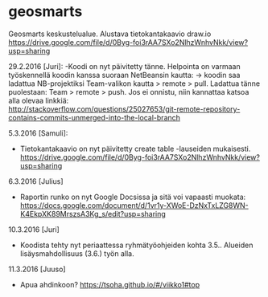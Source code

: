# geosmarts
Geosmarts keskustelualue.
Alustava tietokantakaavio draw.io 
https://drive.google.com/file/d/0Byg-foi3rAA7SXo2NlhzWnhvNkk/view?usp=sharing

29.2.2016 [Juri]: 
  -Koodi on nyt päivitetty tänne. 
  Helpointa on varmaan työskennellä koodin kanssa suoraan NetBeansin kautta:
    -> koodin saa ladattua NB-projektiksi Team-valikon kautta > remote > pull.
       Ladattua tänne puolestaan: Team > remote > push. Jos ei onnistu, niin kannattaa katsoa alla olevaa linkkiä:     
    http://stackoverflow.com/questions/25027653/git-remote-repository-contains-commits-unmerged-into-the-local-branch
    
5.3.2016 [Samuli]:
  - Tietokantakaavio on nyt päivitetty create table -lauseiden mukaisesti.
  https://drive.google.com/file/d/0Byg-foi3rAA7SXo2NlhzWnhvNkk/view?usp=sharing

6.3.2016 [Julius]
  - Raportin runko on nyt Google Docsissa ja sitä voi vapaasti muokata: https://docs.google.com/document/d/1vr1y-XWoE-DzNxTxLZG8WN-K4EkpXK89MrszsA3Kg_s/edit?usp=sharing

10.3.2016 [Juri]
  - Koodista tehty nyt periaattessa ryhmätyöohjeiden kohta 3.5.. Alueiden lisäysmahdollisuus (3.6.) työn alla.

11.3.2016 [Juuso]
  - Apua ahdinkoon? https://tsoha.github.io/#/viikko1#top
